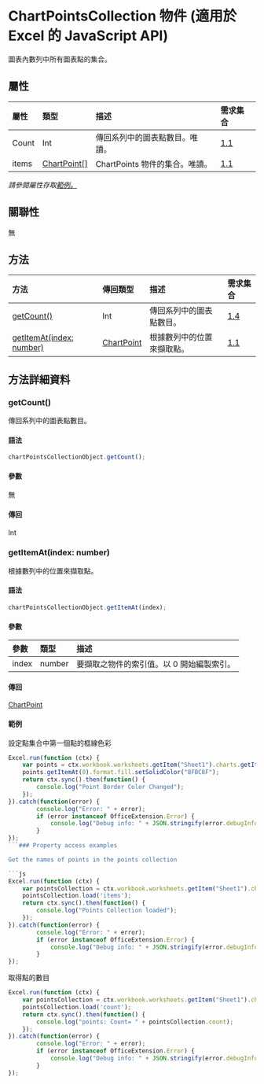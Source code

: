 # <a name="chartpointscollection-object-javascript-api-for-excel"></a>ChartPointsCollection 物件 (適用於 Excel 的 JavaScript API)

圖表內數列中所有圖表點的集合。

## <a name="properties"></a>屬性

| 屬性       | 類型	    |描述| 需求集合|
|:---------------|:--------|:----------|:----|
|Count|Int|傳回系列中的圖表點數目。唯讀。|[1.1](../requirement-sets/excel-api-requirement-sets.md)|
|items|[ChartPoint[]](chartpoint.md)|ChartPoints 物件的集合。唯讀。|[1.1](../requirement-sets/excel-api-requirement-sets.md)|

_請參閱屬性存取[範例。](#property-access-examples)_

## <a name="relationships"></a>關聯性
無


## <a name="methods"></a>方法

| 方法           | 傳回類型    |描述| 需求集合|
|:---------------|:--------|:----------|:----|
|[getCount()](#getcount)|Int|傳回系列中的圖表點數目。|[1.4](../requirement-sets/excel-api-requirement-sets.md)|
|[getItemAt(index: number)](#getitematindex-number)|[ChartPoint](chartpoint.md)|根據數列中的位置來擷取點。|[1.1](../requirement-sets/excel-api-requirement-sets.md)|

## <a name="method-details"></a>方法詳細資料


### <a name="getcount"></a>getCount()
傳回系列中的圖表點數目。

#### <a name="syntax"></a>語法
```js
chartPointsCollectionObject.getCount();
```

#### <a name="parameters"></a>參數
無

#### <a name="returns"></a>傳回
Int

### <a name="getitematindex-number"></a>getItemAt(index: number)
根據數列中的位置來擷取點。

#### <a name="syntax"></a>語法
```js
chartPointsCollectionObject.getItemAt(index);
```

#### <a name="parameters"></a>參數
| 參數	       | 類型    |描述|
|:---------------|:--------|:----------|
|index|number|要擷取之物件的索引值。以 0 開始編製索引。|

#### <a name="returns"></a>傳回
[ChartPoint](chartpoint.md)

#### <a name="examples"></a>範例
設定點集合中第一個點的框線色彩

```js
Excel.run(function (ctx) { 
    var points = ctx.workbook.worksheets.getItem("Sheet1").charts.getItem("Chart1").series.getItemAt(0).points;
    points.getItemAt(0).format.fill.setSolidColor("8FBC8F");
    return ctx.sync().then(function() {
        console.log("Point Border Color Changed");
    });
}).catch(function(error) {
        console.log("Error: " + error);
        if (error instanceof OfficeExtension.Error) {
            console.log("Debug info: " + JSON.stringify(error.debugInfo));
        }
});
```### Property access examples

Get the names of points in the points collection

```js
Excel.run(function (ctx) { 
    var pointsCollection = ctx.workbook.worksheets.getItem("Sheet1").charts.getItem("Chart1").series.getItemAt(0).points;
    pointsCollection.load('items');
    return ctx.sync().then(function() {
        console.log("Points Collection loaded");
    });
}).catch(function(error) {
        console.log("Error: " + error);
        if (error instanceof OfficeExtension.Error) {
            console.log("Debug info: " + JSON.stringify(error.debugInfo));
        }
});
```

取得點的數目

```js
Excel.run(function (ctx) { 
    var pointsCollection = ctx.workbook.worksheets.getItem("Sheet1").charts.getItem("Chart1").series.getItemAt(0).points;
    pointsCollection.load('count');
    return ctx.sync().then(function() {
        console.log("points: Count= " + pointsCollection.count);
    });
}).catch(function(error) {
        console.log("Error: " + error);
        if (error instanceof OfficeExtension.Error) {
            console.log("Debug info: " + JSON.stringify(error.debugInfo));
        }
});
```
